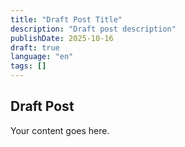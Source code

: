 ```yaml
---
title: "Draft Post Title"
description: "Draft post description"
publishDate: 2025-10-16
draft: true
language: "en"
tags: []
---
```


## Draft Post

Your content goes here.
